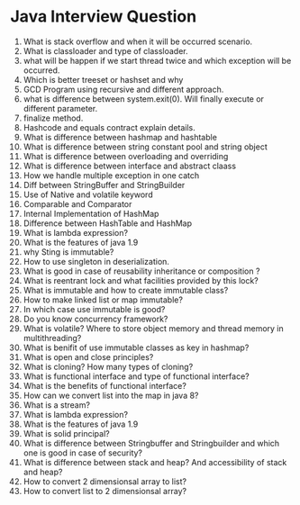 # Java Interview Question

1) What is stack overflow and when it will be occurred scenario.
2) What is classloader and type of classloader.
3) what will be happen if we start thread twice and which exception will be occurred.
4) Which is better treeset or hashset and why
5) GCD Program using recursive and different approach.
6) what is difference between system.exit(0). Will finally execute or different parameter.
7) finalize method.
8) Hashcode and equals contract explain details.
9) What is difference between hashmap and hashtable
10) What is difference between string constant pool and string object
11) What is difference between overloading and overriding
12) What is difference between interface and abstract claass
13) How we handle multiple exception in one catch
14) Diff between StringBuffer and StringBuilder
15) Use of Native and volatile keyword
16) Comparable and Comparator
17) Internal Implementation of HashMap
18) Difference between HashTable and HashMap
19) What is lambda expression?
20) What is the features of java 1.9 
21) why Sting is immutable?
22) How to use singleton in deserialization.
23) What is good in case of reusability inheritance or composition ?
24) What is reentrant lock and what facilities provided by this lock?
25) What is immutable and how to create immutable class? 
26) How to make linked list or map immutable?
27) In which case use immutable is good?
28) Do you know concurrency framework?
29) What is volatile? Where to store object memory and thread memory in multithreading?
30) What is benifit of use immutable classes as key in hashmap?
31) What is open and close principles?
32) What is cloning? How many types of cloning?
33) What is functional interface and type of functional interface?
34) What is the benefits of functional interface?
35) How can we convert list into the map in java 8?
36) What is a stream?
37) What is lambda expression?
38) What is the features of java 1.9 
39) What is solid principal?
40) What is difference between Stringbuffer and Stringbuilder and which one is good in case of security?
41) What is difference between stack and heap? And accessibility of stack and heap?
42) How to convert 2 dimensionsal array to list?
43) How to convert list to 2 dimensionsal array?
